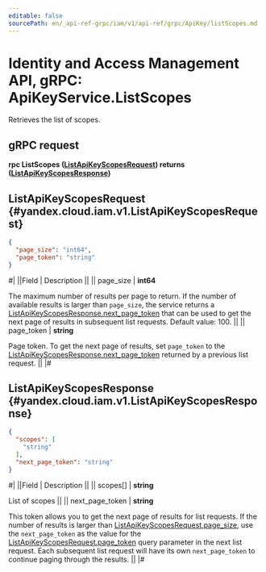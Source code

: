 ```yaml
---
editable: false
sourcePath: en/_api-ref-grpc/iam/v1/api-ref/grpc/ApiKey/listScopes.md
---
```


# Identity and Access Management API, gRPC: ApiKeyService.ListScopes

Retrieves the list of scopes.

## gRPC request

**rpc ListScopes ([ListApiKeyScopesRequest](#yandex.cloud.iam.v1.ListApiKeyScopesRequest)) returns ([ListApiKeyScopesResponse](#yandex.cloud.iam.v1.ListApiKeyScopesResponse))**

## ListApiKeyScopesRequest {#yandex.cloud.iam.v1.ListApiKeyScopesRequest}

```json
{
  "page_size": "int64",
  "page_token": "string"
}
```

#|
||Field | Description ||
|| page_size | **int64**

The maximum number of results per page to return. If the number of available
results is larger than `page_size`,
the service returns a [ListApiKeyScopesResponse.next_page_token](#yandex.cloud.iam.v1.ListApiKeyScopesResponse)
that can be used to get the next page of results in subsequent list requests.
Default value: 100. ||
|| page_token | **string**

Page token. To get the next page of results, set `page_token` to the
[ListApiKeyScopesResponse.next_page_token](#yandex.cloud.iam.v1.ListApiKeyScopesResponse) returned by a previous list request. ||
|#

## ListApiKeyScopesResponse {#yandex.cloud.iam.v1.ListApiKeyScopesResponse}

```json
{
  "scopes": [
    "string"
  ],
  "next_page_token": "string"
}
```

#|
||Field | Description ||
|| scopes[] | **string**

List of scopes ||
|| next_page_token | **string**

This token allows you to get the next page of results for list requests. If the number of results
is larger than [ListApiKeyScopesRequest.page_size](#yandex.cloud.iam.v1.ListApiKeyScopesRequest), use the `next_page_token` as the value
for the [ListApiKeyScopesRequest.page_token](#yandex.cloud.iam.v1.ListApiKeyScopesRequest) query parameter in the next list request.
Each subsequent list request will have its own `next_page_token` to continue paging through the results. ||
|#